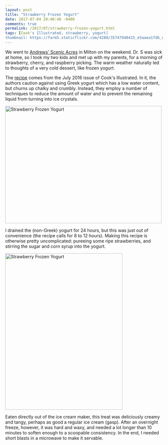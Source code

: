 ```yaml
---
layout: post
title: "Strawberry Frozen Yogurt"
date: 2017-07-04 20:40:48 -0400
comments: true
permalink: /2017/07/strawberry-frozen-yogurt.html
tags: [Cook's Illustrated, strawberry, yogurt]
thumbnail: https://farm5.staticflickr.com/4280/35747940415_e5aaea1fdb_q.jpg
---
```


We went to [Andrews' Scenic Acres](http://www.andrewsscenicacres.com/) in Milton
on the weekend. Dr. S was sick at home, so I took my two kids and met up
with my parents, for a morning of strawberry, cherry, and raspberry picking.
The warm weather naturally led to thoughts of a very cold dessert, like frozen
yogurt.

The [recipe](https://www.splendidtable.org/recipes/frozen-yogurt) comes from
the July 2016 issue of Cook's Illustrated. In it, the authors caution against
using Greek yogurt which has a low water content, but churns up chalky
and crumbly. Instead, they employ a number of techniques to reduce the amount
of water and to prevent the remaining liquid from turning into ice crystals.

<a data-flickr-embed="true"  href="https://www.flickr.com/photos/gnuf/35747940415/in/dateposted/" title="Strawberry Frozen Yogurt"><img src="https://farm5.staticflickr.com/4280/35747940415_e5aaea1fdb.jpg" width="500" height="375" alt="Strawberry Frozen Yogurt"></a><script async src="//embedr.flickr.com/assets/client-code.js" charset="utf-8"></script>

I drained the (non-Greek) yogurt for 24 hours, but this was just
out of convenience (the recipe calls for 8 to 12 hours). Making this recipe
is otherwise pretty uncomplicated: pureeing some ripe strawberries, and 
stirring the sugar and corn syrup into the yogurt. 

<a data-flickr-embed="true"  href="https://www.flickr.com/photos/gnuf/35360393330/in/photostream/" title="Strawberry Frozen Yogurt"><img src="https://farm5.staticflickr.com/4265/35360393330_f3cb292b17.jpg" width="375" height="500" alt="Strawberry Frozen Yogurt"></a><script async src="//embedr.flickr.com/assets/client-code.js" charset="utf-8"></script>

Eaten directly out of the ice cream maker, this treat was deliciously
creamy and tangy, perhaps as good a regular ice cream (gasp). After
an overnight freeze, however, it was hard and waxy, and needed a lot
longer than 10 minutes to soften enough to a scoopable consistency.
In the end, I needed short blasts in a microwave to make it servable.
